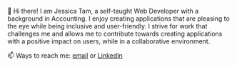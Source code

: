 👋 Hi there! I am Jessica Tam, a self-taught Web Developer with a background in Accounting. I enjoy creating applications that are pleasing to the eye while being inclusive and user-friendly. I strive for work that challenges me and allows me to contribute towards creating applications with a positive impact on users, while in a collaborative environment.

📫 Ways to reach me: [email](mailto:jessica.tam128@gmail.com) or [LinkedIn](https://www.linkedin.com/in/jtam128/)

